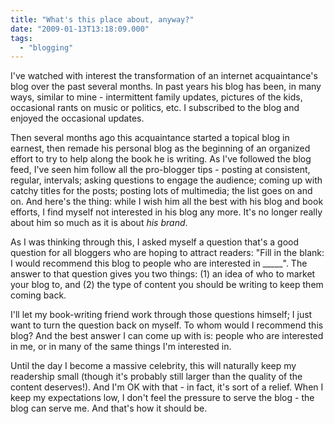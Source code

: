 ```yaml
---
title: "What's this place about, anyway?"
date: "2009-01-13T13:18:09.000"
tags: 
  - "blogging"
---
```


I've watched with interest the transformation of an internet acquaintance's blog over the past several months. In past years his blog has been, in many ways, similar to mine - intermittent family updates, pictures of the kids, occasional rants on music or politics, etc. I subscribed to the blog and enjoyed the occasional updates.

Then several months ago this acquaintance started a topical blog in earnest, then remade his personal blog as the beginning of an organized effort to try to help along the book he is writing. As I've followed the blog feed, I've seen him follow all the pro-blogger tips - posting at consistent, regular, intervals; asking questions to engage the audience; coming up with catchy titles for the posts; posting lots of multimedia; the list goes on and on. And here's the thing: while I wish him all the best with his blog and book efforts, I find myself not interested in his blog any more. It's no longer really about him so much as it is about _his brand_.

As I was thinking through this, I asked myself a question that's a good question for all bloggers who are hoping to attract readers: "Fill in the blank: I would recommend this blog to people who are interested in \_\_\_\_\_". The answer to that question gives you two things: (1) an idea of who to market your blog to, and (2) the type of content you should be writing to keep them coming back.

I'll let my book-writing friend work through those questions himself; I just want to turn the question back on myself. To whom would I recommend this blog? And the best answer I can come up with is: people who are interested in me, or in many of the same things I'm interested in.

Until the day I become a massive celebrity, this will naturally keep my readership small (though it's probably still larger than the quality of the content deserves!). And I'm OK with that - in fact, it's sort of a relief. When I keep my expectations low, I don't feel the pressure to serve the blog - the blog can serve me. And that's how it should be.
